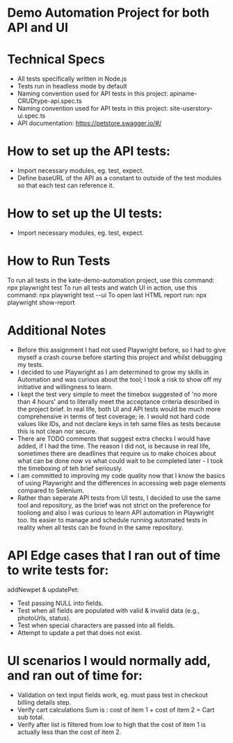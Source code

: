 # Demo Automation Project for both API and UI

# Technical Specs
* All tests specifically written in Node.js
* Tests run in headless mode by default
* Naming convention used for API tests in this project: apiname-CRUDtype-api.spec.ts
* Naming convention used for API tests in this project: site-userstory-ui.spec.ts
* API documentation: https://petstore.swagger.io/#/ 

# How to set up the API tests:
* Import necessary modules, eg. test, expect.
* Define baseURL of the API as a constant to outside of the test modules so that each test can reference it. 

# How to set up the UI tests:
* Import necessary modules, eg. test, expect.


# How to Run Tests
To run all tests in the kate-demo-automation project, use this command: npx playwright test
To run all tests and watch UI in action, use this command: npx playwright test --ui
To open last HTML report run: npx playwright show-report


# Additional Notes
 * Before this assignment I had not used Playwright before, so I had to give myself a crash course before starting this project and whilst debugging my tests.
 * I decided to use Playwright as I am determined to grow my skills in Automation and was curious about the tool; I took a risk to show off my initiative and willingness to learn.
 * I kept the test very simple to meet the timebox suggested of 'no more than 4 hours' and to literally meet the acceptance criteria described in the project brief.
 In real life, both UI and API tests would be much more comprehensive in terms of test coverage; ie. I would not hard code values like IDs, and not declare keys in teh same files as tests because this is not clean nor secure. 
 * There are TODO comments that suggest extra checks I would have added, if I had the time. The reason I did not, is because in real life, sometimes there are deadlines that require us to make choices about what can be done now vs what could wait to be completed later - I took the timeboxing of teh brief seriously. 
 * I am committed to improving my code quality now that I know the basics of using Playwright and the differences in accessing web page elements compared to Selenium.
 * Rather than seperate API tests from UI tests, I decided to use the same tool and repository, as the brief was not strict on the preference for tooliong and also I was curious to learn API automation in Playwright too. Its easier to manage and schedule running automated tests in reality when all tests can be found in the same repository. 

#  API Edge cases that I ran out of time to write tests for: 
 addNewpet & updatePet:
 * Test passing NULL into fields.
 * Test when all fields are populated with valid & invalid data (e.g., photoUrls, status).
 * Test when special characters are passed into all fields.
 * Attempt to update a pet that does not exist.

# UI scenarios I would normally add, and ran out of time for: 
* Validation on text input fields work, eg. must pass test in checkout billing details step. 
* Verify cart calculations Sum is : cost of item 1 + cost of item 2 = Cart sub total. 
* Verify after list is filtered from low to high that the cost of item 1 is actually less than the cost of item 2.